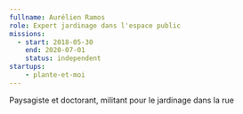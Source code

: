 ```yaml
---
fullname: Aurélien Ramos
role: Expert jardinage dans l'espace public
missions:
  - start: 2018-05-30
    end: 2020-07-01
    status: independent
startups:
    - plante-et-moi
---
```


Paysagiste et doctorant, militant pour le jardinage dans la rue
